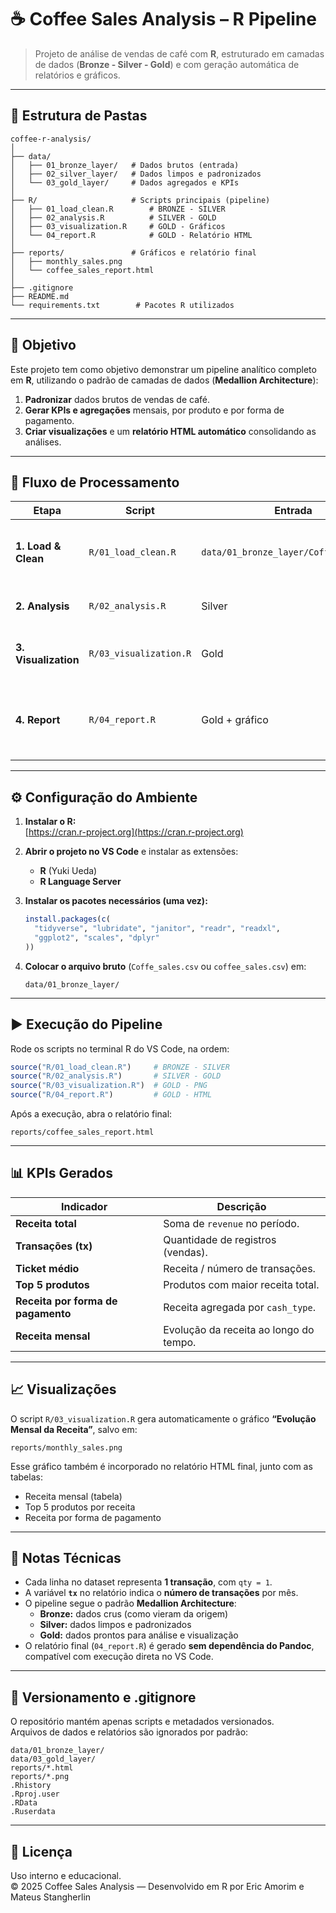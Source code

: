 # ☕ Coffee Sales Analysis – R Pipeline

> Projeto de análise de vendas de café com **R**, estruturado em camadas de dados (**Bronze - Silver - Gold**) e com geração automática de relatórios e gráficos.

---

## 📁 Estrutura de Pastas

```
coffee-r-analysis/
│
├── data/
│   ├── 01_bronze_layer/   # Dados brutos (entrada)
│   ├── 02_silver_layer/   # Dados limpos e padronizados
│   └── 03_gold_layer/     # Dados agregados e KPIs
│
├── R/                     # Scripts principais (pipeline)
│   ├── 01_load_clean.R        # BRONZE - SILVER
│   ├── 02_analysis.R          # SILVER - GOLD
│   ├── 03_visualization.R     # GOLD - Gráficos
│   └── 04_report.R            # GOLD - Relatório HTML
│
├── reports/               # Gráficos e relatório final
│   ├── monthly_sales.png
│   └── coffee_sales_report.html
│
├── .gitignore
├── README.md
└── requirements.txt        # Pacotes R utilizados
```

---

## 🚀 Objetivo

Este projeto tem como objetivo demonstrar um pipeline analítico completo em **R**, utilizando o padrão de camadas de dados (**Medallion Architecture**):

1. **Padronizar** dados brutos de vendas de café.  
2. **Gerar KPIs e agregações** mensais, por produto e por forma de pagamento.  
3. **Criar visualizações** e um **relatório HTML automático** consolidando as análises.

---

## 🧩 Fluxo de Processamento

| Etapa | Script | Entrada | Saída | Descrição |
|-------|---------|----------|-------|------------|
| **1. Load & Clean** | `R/01_load_clean.R` | `data/01_bronze_layer/Coffe_sales.csv` | `data/02_silver_layer/coffee_sales_clean.csv` | Leitura, limpeza e padronização dos dados brutos. |
| **2. Analysis** | `R/02_analysis.R` | Silver | Gold (`monthly_sales.csv`, `top_products.csv`, `by_payment.csv`, `kpis.csv`) | Cálculo de KPIs e agregações. |
| **3. Visualization** | `R/03_visualization.R` | Gold | `reports/monthly_sales.png` | Criação do gráfico de receita mensal. |
| **4. Report** | `R/04_report.R` | Gold + gráfico | `reports/coffee_sales_report.html` | Gera o relatório HTML final (sem depender de Pandoc). |

---

## ⚙️ Configuração do Ambiente

1. **Instalar o R:**  
   [https://cran.r-project.org](https://cran.r-project.org)

2. **Abrir o projeto no VS Code** e instalar as extensões:
   - **R** (Yuki Ueda)  
   - **R Language Server**

3. **Instalar os pacotes necessários (uma vez):**
   ```r
   install.packages(c(
     "tidyverse", "lubridate", "janitor", "readr", "readxl",
     "ggplot2", "scales", "dplyr"
   ))
   ```

4. **Colocar o arquivo bruto** (`Coffe_sales.csv` ou `coffee_sales.csv`) em:  
   ```
   data/01_bronze_layer/
   ```

---

## ▶️ Execução do Pipeline

Rode os scripts no terminal R do VS Code, na ordem:

```r
source("R/01_load_clean.R")     # BRONZE - SILVER
source("R/02_analysis.R")       # SILVER - GOLD
source("R/03_visualization.R")  # GOLD - PNG
source("R/04_report.R")         # GOLD - HTML
```

Após a execução, abra o relatório final:

```
reports/coffee_sales_report.html
```

---

## 📊 KPIs Gerados

| Indicador | Descrição |
|------------|------------|
| **Receita total** | Soma de `revenue` no período. |
| **Transações (tx)** | Quantidade de registros (vendas). |
| **Ticket médio** | Receita / número de transações. |
| **Top 5 produtos** | Produtos com maior receita total. |
| **Receita por forma de pagamento** | Receita agregada por `cash_type`. |
| **Receita mensal** | Evolução da receita ao longo do tempo. |

---

## 📈 Visualizações

O script `R/03_visualization.R` gera automaticamente o gráfico **“Evolução Mensal da Receita”**, salvo em:

```
reports/monthly_sales.png
```

Esse gráfico também é incorporado no relatório HTML final, junto com as tabelas:

- Receita mensal (tabela)  
- Top 5 produtos por receita  
- Receita por forma de pagamento  

---

## 🧠 Notas Técnicas

- Cada linha no dataset representa **1 transação**, com `qty = 1`.  
- A variável **`tx`** no relatório indica o **número de transações** por mês.  
- O pipeline segue o padrão **Medallion Architecture**:
  - **Bronze:** dados crus (como vieram da origem)
  - **Silver:** dados limpos e padronizados
  - **Gold:** dados prontos para análise e visualização
- O relatório final (`04_report.R`) é gerado **sem dependência do Pandoc**, compatível com execução direta no VS Code.

---

## 🧹 Versionamento e .gitignore

O repositório mantém apenas scripts e metadados versionados.  
Arquivos de dados e relatórios são ignorados por padrão:

```
data/01_bronze_layer/
data/03_gold_layer/
reports/*.html
reports/*.png
.Rhistory
.Rproj.user
.RData
.Ruserdata
```

---

## 📄 Licença

Uso interno e educacional.  
© 2025 Coffee Sales Analysis — Desenvolvido em R por Eric Amorim e Mateus Stangherlin
